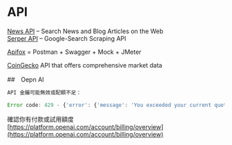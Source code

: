 # API

[News API](https://newsapi.org/) – Search News and Blog Articles on the Web  
[Serper API](https://serper.dev/) –  Google-Search Scraping API  

[Apifox](https://www.apifox.cn/)  = Postman + Swagger + Mock + JMeter  

[CoinGecko](https://docs.coingecko.com/reference/introduction) API  that offers comprehensive market data


##　Oepn AI


```js
API 金鑰可能無效或配額不足：

Error code: 429 - {'error': {'message': 'You exceeded your current quota, please check your plan and billing details. For more information on this error, read the docs: https://platform.openai.com/docs/guides/error-codes/api-errors.', 'type': 'insufficient_quota', 'param': None, 'code': 'insufficient_quota'}}
```

確認你有付款或試用額度 [https://platform.openai.com/account/billing/overview](https://platform.openai.com/account/billing/overview)

 
